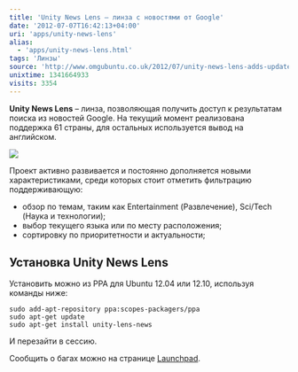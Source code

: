 ```yaml
---
title: 'Unity News Lens – линза с новостями от Google'
date: '2012-07-07T16:42:13+04:00'
uri: 'apps/unity-news-lens'
alias: 
  - 'apps/unity-news-lens.html'
tags: 'Линзы'
source: 'http://www.omgubuntu.co.uk/2012/07/unity-news-lens-adds-updates-with-local-features'
unixtime: 1341664933
visits: 3354
---
```

**Unity News Lens** – линза, позволяющая получить доступ к результатам поиска из новостей Google. На текущий момент реализована поддержка 61 страны, для остальных используется вывод на английском.

 [![](img/2012/07/07/16-00/news-7520112288-o.jpg)](img/2012/07/07/16-00/news-7520112288-o.jpg)

Проект активно развивается и постоянно дополняется новыми характеристиками, среди которых стоит отметить фильтрацию поддерживающую:

*   обзор по темам, таким как Entertainment (Развлечение), Sci/Tech (Наука и технологии);
*   выбор текущего языка или по месту расположения;
*   сортировку по приоритетности и актуальности;

## Установка Unity News Lens

Установить можно из PPA для Ubuntu 12.04 или 12.10, используя команды ниже:

```
sudo add-apt-repository ppa:scopes-packagers/ppa 
sudo apt-get update 
sudo apt-get install unity-lens-news
```

И перезайти в сессию.

Сообщить о багах можно на странице [Launchpad](https://bugs.launchpad.net/onehundredscopes).
